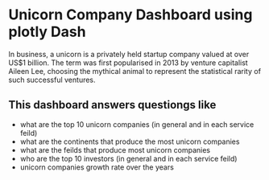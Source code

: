 # Unicorn Company Dashboard using plotly Dash
In business, a unicorn is a privately held startup company valued at over US$1 billion. The term was first popularised in 2013 by venture capitalist Aileen Lee, choosing the mythical animal to represent the statistical rarity of such successful ventures.
## This dashboard answers questiongs like
- what are the top 10 unicorn companies (in general and in each service feild)
- what are the continents that produce the most unicorn companies
- what are the feilds that produce most unicorn companies
- who are the top 10 investors (in general and in each service feild)
- unicorn companies growth rate over the years
